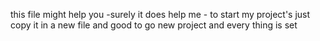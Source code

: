 this file might help you -surely it does help me - to start my project's just copy it in a new file and good to go new project and every thing is set

